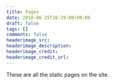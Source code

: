 ```yaml
---
title: Pages
date: 2018-06-25T16:29:00+09:00
draft: false
tags: []
comments: false
headerimage_src:
headerimage_description:
headerimage_credit:
headerimage_credit_url:
---
```


These are all the static pages on the site.
